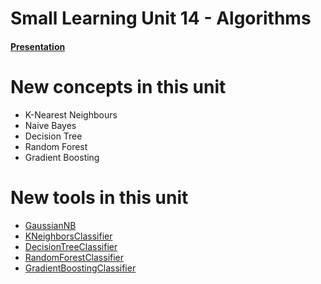 # Small Learning Unit 14 - Algorithms


#### [Presentation](https://docs.google.com/presentation/d/1yp36NTHD5KNyHC0zD3axcyW9hLqQdlRXTaiAFkkAapY/edit?usp=sharing)

# New concepts in this unit
- K-Nearest Neighbours
- Naive Bayes
- Decision Tree
- Random Forest
- Gradient Boosting


# New tools in this unit
- [GaussianNB](http://scikit-learn.org/stable/modules/generated/sklearn.naive_bayes.GaussianNB.html)
- [KNeighborsClassifier](http://scikit-learn.org/stable/modules/generated/sklearn.neighbors.KNeighborsClassifier.html)
- [DecisionTreeClassifier](http://scikit-learn.org/stable/modules/generated/sklearn.tree.DecisionTreeClassifier.html)
- [RandomForestClassifier](http://scikit-learn.org/stable/modules/generated/sklearn.ensemble.RandomForestClassifier.html)
- [GradientBoostingClassifier](http://scikit-learn.org/stable/modules/generated/sklearn.ensemble.GradientBoostingClassifier.html)